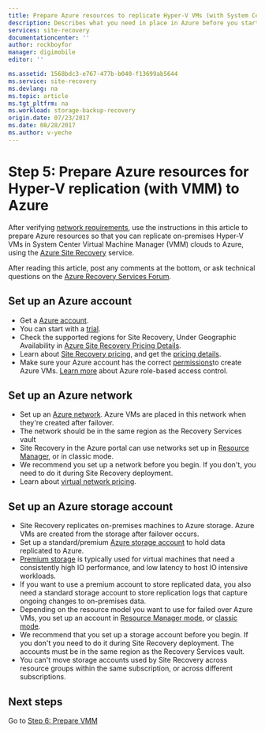 ```yaml
---
title: Prepare Azure resources to replicate Hyper-V VMs (with System Center VMM) to Azure using Azure Site Recovery| Azure
description: Describes what you need in place in Azure before you start replicating Hyper-V VMs (with VMM) to Azure, using Azure Site Recovery
services: site-recovery
documentationcenter: ''
author: rockboyfor
manager: digimobile
editor: ''

ms.assetid: 1568bdc3-e767-477b-b040-f13699ab5644
ms.service: site-recovery
ms.devlang: na
ms.topic: article
ms.tgt_pltfrm: na
ms.workload: storage-backup-recovery
origin.date: 07/23/2017
ms.date: 08/28/2017
ms.author: v-yeche
---
```


# Step 5: Prepare Azure resources for Hyper-V replication (with VMM) to Azure

After verifying [network requirements](vmm-to-azure-walkthrough-network.md), use the instructions in this article to prepare Azure resources so that you can replicate on-premises Hyper-V VMs in System Center Virtual Machine Manager (VMM) clouds to Azure, using the [Azure Site Recovery](site-recovery-overview.md) service.

After reading this article, post any comments at the bottom, or ask technical questions on the [Azure Recovery Services Forum](https://social.msdn.microsoft.com/Forums/en-US/home?forum=hypervrecovmgr).

## Set up an Azure account

- Get a [Azure account](https://www.azure.cn/pricing/1rmb-trial-full/).
- You can start with a [trial](https://www.azure.cn/pricing/1rmb-trial/).
- Check the supported regions for Site Recovery, Under Geographic Availability in [Azure Site Recovery Pricing Details](https://www.azure.cn/pricing/details/site-recovery/).
- Learn about [Site Recovery pricing](site-recovery-faq.md#pricing), and get the [pricing details](https://www.azure.cn/pricing/details/site-recovery/).
- Make sure your Azure account has the correct [permissions](site-recovery-role-based-linked-access-control.md#permissions-required-to-enable-replication-for-new-virtual-machines)to create Azure VMs. [Learn more](../active-directory/role-based-access-built-in-roles.md) about Azure role-based access control.

## Set up an Azure network

- Set up an [Azure network](../virtual-network/virtual-network-get-started-vnet-subnet.md). Azure VMs are placed in this network when they're created after failover.
- The network should be in the same region as the Recovery Services vault
- Site Recovery in the Azure portal can use networks set up in [Resource Manager](../resource-manager-deployment-model.md), or in classic mode.
- We recommend you set up a network before you begin. If you don't, you need to do it during Site Recovery deployment.
- Learn about [virtual network pricing](https://www.azure.cn/pricing/details/networking/).

## Set up an Azure storage account

- Site Recovery replicates on-premises machines to Azure storage. Azure VMs are created from the storage after failover occurs.
- Set up a standard/premium [Azure storage account](../storage/common/storage-create-storage-account.md#create-a-storage-account) to hold data replicated to Azure.
- [Premium storage](../storage/common/storage-premium-storage.md) is typically used for virtual machines that need a consistently high IO performance, and low latency to host IO intensive workloads.
- If you want to use a premium account to store replicated data, you also need a standard storage account to store replication logs that capture ongoing changes to on-premises data.
- Depending on the resource model you want to use for failed over Azure VMs, you set up an account in [Resource Manager mode](../storage/common/storage-create-storage-account.md), or [classic mode](../storage/common/storage-create-storage-account.md).
- We recommend that you set up a storage account before you begin. If you don't you need to do it during Site Recovery deployment. The accounts must be in the same region as the Recovery Services vault.
- You can't move storage accounts used by Site Recovery across resource groups within the same subscription, or across different subscriptions.

## Next steps

Go to [Step 6: Prepare VMM](vmm-to-azure-walkthrough-vmm-hyper-v.md)

<!--Update_Description: new articles on site recovery prepare azure from vmm to azure -->